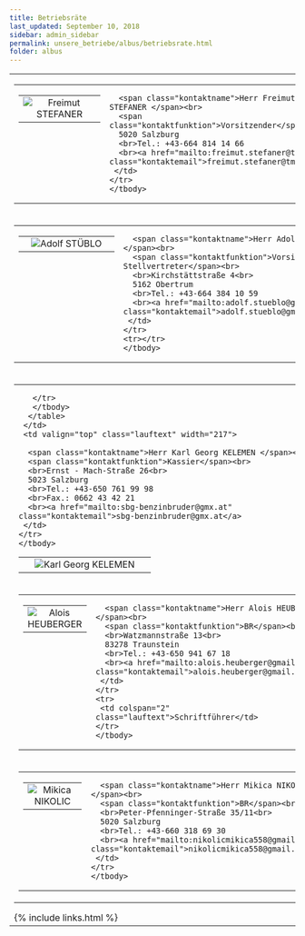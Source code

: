 ```yaml
---
title: Betriebsräte
last_updated: September 10, 2018
sidebar: admin_sidebar
permalink: unsere_betriebe/albus/betriebsrate.html
folder: albus
---
```


<table cellpadding="0" cellspacing="0" border="0" summary="">
 <tbody>
 <tr>
  <td valign="top">

   <table cellpadding="0" cellspacing="0" border="0" summary="">
    <tbody>
    <tr>
     <td valign="top" class="lauftext">
      <table cellpadding="0" cellspacing="0" border="0" summary="">
       <tbody>
       <tr>
        <td width="217" class="kontaktimage" align="center" valign="middle">
         <img src="https://br-richard.github.io/images/albus/Stefaner_15.jpg" alt="Freimut STEFANER" border="0">
        </td>
       </tr>
       </tbody>
      </table>
     </td>
     <td valign="top" class="lauftext" width="217">
      
      <span class="kontaktname">Herr Freimut STEFANER </span><br>
      <span class="kontaktfunktion">Vorsitzender</span><br>
      5020 Salzburg
      <br>Tel.: +43-664 814 14 66
      <br><a href="mailto:freimut.stefaner@tmo.at" class="kontaktemail">freimut.stefaner@tmo.at</a>
     </td>
    </tr>
    </tbody>
   </table><!-- R:0.012923955917358  --></td>
 </tr>
 <tr>
  <td valign="top">
   <!-- cacheInfo : 7224926c7480f91d6abc2e5e4f9bb3fb -->
   <table cellpadding="0" cellspacing="0" border="0" summary="">
    <tbody>
    <tr>
     <td valign="top" class="lauftext">
      <table cellpadding="0" cellspacing="0" border="0" summary="">
       <tbody>
       <tr>
        <td width="217" class="kontaktimage" align="center" valign="middle">
         <img src="https://br-richard.github.io/images/albus/Stueblo_15.jpg" alt="Adolf STÜBLO" border="0">
        </td>
       </tr>
       </tbody>
      </table>
     </td>
     <td valign="top" class="lauftext" width="217">
      
      <span class="kontaktname">Herr Adolf STÜBLO </span><br>
      <span class="kontaktfunktion">Vorsitzender Stellvertreter</span><br>
      <br>Kirchstättstraße 4<br>
      5162 Obertrum
      <br>Tel.: +43-664 384 10 59
      <br><a href="mailto:adolf.stueblo@gmx.at" class="kontaktemail">adolf.stueblo@gmx.at</a>
     </td>
    </tr>
    <tr></tr>
    </tbody>
   </table><!-- R:0.011792898178101  --></td>
 </tr>
 <tr>
  <td valign="top">
   <!-- cacheInfo : 957d651e3f1fc7deb5980e35515af0e1 -->
   <table cellpadding="0" cellspacing="0" border="0" summary="">
    <tbody>
    <tr>
     <td valign="top" class="lauftext">
      <table cellpadding="0" cellspacing="0" border="0" summary="">
       <tbody>
       <tr>
        <td width="217" class="kontaktimage" align="center" valign="middle">
         <img src="https://br-richard.github.io/images/albus/Kelemen_15.jpg" alt="Karl Georg KELEMEN" border="0">
        </td>
        
       </tr>
       </tbody>
      </table>
     </td>
     <td valign="top" class="lauftext" width="217">
      
      <span class="kontaktname">Herr Karl Georg KELEMEN </span><br>
      <span class="kontaktfunktion">Kassier</span><br>
      <br>Ernst - Mach-Straße 26<br>
      5023 Salzburg
      <br>Tel.: +43-650 761 99 98
      <br>Fax.: 0662 43 42 21
      <br><a href="mailto:sbg-benzinbruder@gmx.at" class="kontaktemail">sbg-benzinbruder@gmx.at</a>
     </td>
    </tr>
    </tbody>
   </table><!-- R:0.010795116424561  --></td>
 </tr>
 <tr>
  <td valign="top">
   <!-- cacheInfo : fbdf3d6eec10d0bf25a88dad233236af -->
   <table cellpadding="0" cellspacing="0" border="0" summary="">
    <tbody>
    <tr>
     <td valign="top" class="lauftext">
      <table cellpadding="0" cellspacing="0" border="0" summary="">
       <tbody>
       <tr>
        <td width="217" class="kontaktimage" align="center" valign="middle">
         <img src="https://br-richard.github.io/images/albus/Heuberger_15.jpg" alt="Alois HEUBERGER" border="0">
        </td>
       </tr>
       </tbody>
      </table>
     </td>
     <td valign="top" class="lauftext" width="217">
      
      <span class="kontaktname">Herr Alois HEUBERGER </span><br>
      <span class="kontaktfunktion">BR</span><br>
      <br>Watzmannstraße 13<br>
      83278 Traunstein
      <br>Tel.: +43-650 941 67 18
      <br><a href="mailto:alois.heuberger@gmail.com" class="kontaktemail">alois.heuberger@gmail.com</a>
     </td>
    </tr>
    <tr>
     <td colspan="2" class="lauftext">Schriftführer</td>
    </tr>
    </tbody>
   </table><!-- R:0.010648965835571  --></td>
 </tr>
 <tr>
  <td valign="top">
   <!-- cacheInfo : 0120cb21b3e99e2b2a3fcda434c4f028 -->
   <table cellpadding="0" cellspacing="0" border="0" summary="">
    <tbody>
    <tr>
     <td valign="top" class="lauftext">
      <table cellpadding="0" cellspacing="0" border="0" summary="">
       <tbody>
       <tr>
        <td width="217" class="kontaktimage" align="center" valign="middle">
         <img src="https://br-richard.github.io/images/albus/Nikolic_15.jpg" alt="Mikica NIKOLIC" border="0">
        </td>
       </tr>
       </tbody>
      </table>
     </td>
     <td valign="top" class="lauftext" width="217">
      
      <span class="kontaktname">Herr Mikica NIKOLIC </span><br>
      <span class="kontaktfunktion">BR</span><br>
      <br>Peter-Pfenninger-Straße 35/11<br>
      5020 Salzburg
      <br>Tel.: +43-660 318 69 30
      <br><a href="mailto:nikolicmikica558@gmail.com" class="kontaktemail">nikolicmikica558@gmail.com</a>
     </td>
    </tr>
    </tbody>
   </table><!-- R:0.011760950088501  --></td>
 </tr>
 </tbody>
</table>
{% include links.html %}
